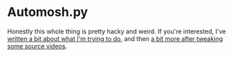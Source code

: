 # Automosh.py

Honestly this whole thing is pretty hacky and weird. If you're interested, I've [written a bit about what I'm trying to do](https://parkerhiggins.net/2017/07/making-mosh-ups-automated-datamoshing-from-multiple-video-sources/), and then [a bit more after tweaking some source videos](https://parkerhiggins.net/2017/07/he-did-the-monster-mosh-automated-datamoshing-with-tweaked-gop-lengths/).
